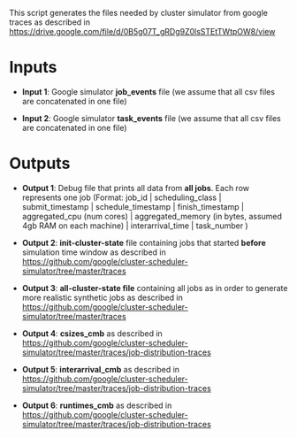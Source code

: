 This script generates the files needed by cluster simulator from google traces
as described in https://drive.google.com/file/d/0B5g07T_gRDg9Z0lsSTEtTWtpOW8/view

# Inputs
  
  * **Input 1**: Google simulator **job_events** file (we assume that all csv files are concatenated in one file)
  
  * **Input 2**: Google simulator **task_events** file (we assume that all csv files are concatenated in one file)
  
# Outputs
  
  * **Output 1**: Debug file that prints all data from **all jobs**. Each row represents one job (Format: job_id | scheduling_class | submit_timestamp | schedule_timestamp | finish_timestamp | aggregated_cpu (num cores) | aggregated_memory (in bytes, assumed 4gb RAM on each machine) | interarrival_time | task_number )
  
  * **Output 2**: **init-cluster-state** file containing jobs that started **before** simulation time window as described in https://github.com/google/cluster-scheduler-simulator/tree/master/traces
  
  * **Output 3**: **all-cluster-state file** containing all jobs as in order to generate more realistic synthetic jobs as described in https://github.com/google/cluster-scheduler-simulator/tree/master/traces
  
  * **Output 4**: **csizes_cmb** as described in https://github.com/google/cluster-scheduler-simulator/tree/master/traces/job-distribution-traces
  
  * **Output 5**: **interarrival_cmb** as described in https://github.com/google/cluster-scheduler-simulator/tree/master/traces/job-distribution-traces
  
  * **Output 6**: **runtimes_cmb** as described in https://github.com/google/cluster-scheduler-simulator/tree/master/traces/job-distribution-traces
